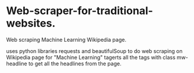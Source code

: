 # Web-scraper-for-traditional-websites.
Web scraping Machine Learning Wikipedia page. 

uses python libraries requests and beautifulSoup to do web scraping on Wikipedia page for "Machine Learning"
tagerts all the tags with class mw-headline to get all the headlines from the page.
